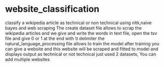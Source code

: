 # website_classification
classify a wikipedia article as technical or non technical using nltk,naive bayes and web scraping
The create dataset file allows to scrap the wikipedia articles and we give and write the words in text file, open the tsv file and give 0 or 1 
at the end with \t delimiter
the natural_language_processing file allows to train the model after training you can give a website and this website will be scraped and fitted to model and displays output
as technical or not technical
just used 2 datasets, You can add multiple websites
